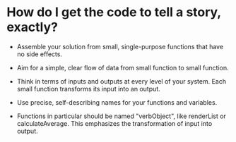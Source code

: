 # How do I get the code to tell a story, exactly?

* Assemble your solution from small, single-purpose functions that have no side effects.

* Aim for a simple, clear flow of data from small function to small function.

* Think in terms of inputs and outputs at every level of your system. Each small function transforms its input into an output.

* Use precise, self-describing names for your functions and variables.

* Functions in particular should be named "verbObject", like renderList or calculateAverage. This emphasizes the transformation of input into output.
